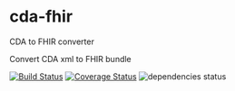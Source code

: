 # cda-fhir
CDA to FHIR converter

Convert CDA xml to FHIR bundle

[![Build Status](https://travis-ci.org/amida-tech/cda-fhir.svg)](https://travis-ci.org/amida-tech/cda-fhir) [![Coverage Status](https://coveralls.io/repos/amida-tech/cda-fhir/badge.svg?branch=master&service=github)](https://coveralls.io/github/amida-tech/cda-fhir?branch=master) ![dependencies status](https://david-dm.org/amida-tech/dre-parsers.svg)
